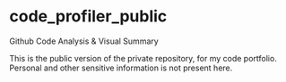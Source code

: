 # code_profiler_public
Github Code Analysis &amp; Visual Summary

This is the public version of the private repository, for my code portfolio. Personal and other sensitive information is not present here.
